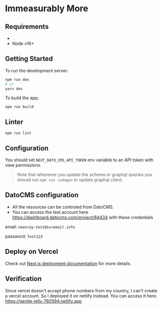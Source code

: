 # Immeasurably More

## Requirements
- 
- Node v16+ 

## Getting Started

To run the development server:

```bash
npm run dev
# or
yarn dev
```

To build the app;
```
npm run build
```


## Linter

```
npm run lint
```

## Configuration

You should set `NEXT_DATO_CMS_API_TOKEN` env variable to an API token with view permissions.

> Note that whenever you update the schema or graphql queries you should run `npm run codegen` to update graphql client.


## DatoCMS configuration

- All the resources can be controled from DatoCMS.
- You can access the test account here https://dashboard.datocms.com/project/84434 with these credentials

email: `neonray-test@suremail.info`

password: `Test123`

## Deploy on Vercel

Check out [Next.js deployment documentation](https://nextjs.org/docs/deployment) for more details.


## Verification

Since vercel doesn't accept phone numbers from my country, I can't create a vercel account. So I deployed it on netlify instead. You can access it here.
https://gentle-jelly-760594.netlify.app

